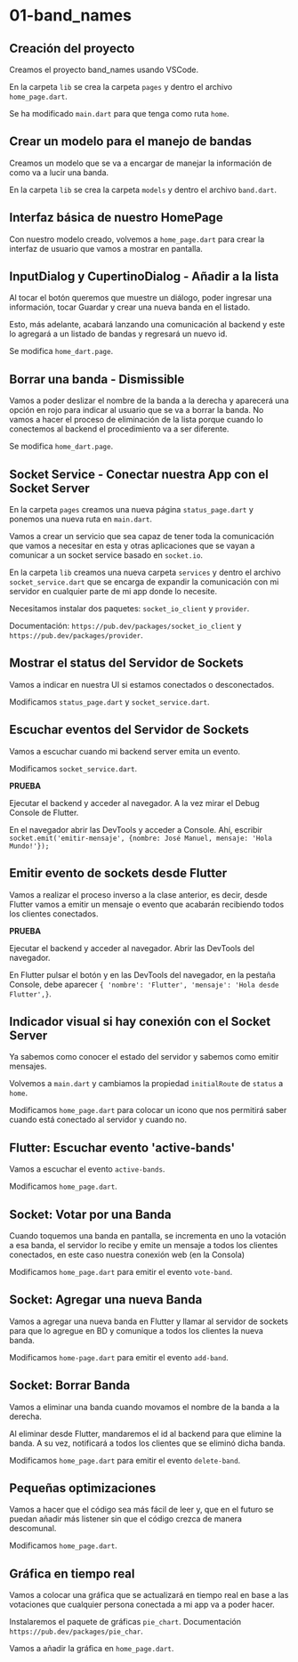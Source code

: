 # 01-band_names

## Creación del proyecto

Creamos el proyecto band_names usando VSCode.

En la carpeta `lib` se crea la carpeta `pages` y dentro el archivo `home_page.dart`.

Se ha modificado `main.dart` para que tenga como ruta `home`.

## Crear un modelo para el manejo de bandas

Creamos un modelo que se va a encargar de manejar la información de como va a lucir una banda.

En la carpeta `lib` se crea la carpeta `models` y dentro el archivo `band.dart`.

## Interfaz básica de nuestro HomePage

Con nuestro modelo creado, volvemos a `home_page.dart` para crear la interfaz de usuario que vamos a mostrar en pantalla.

## InputDialog y CupertinoDialog - Añadir a la lista

Al tocar el botón queremos que muestre un diálogo, poder ingresar una información, tocar Guardar y crear una nueva banda en el listado. 

Esto, más adelante, acabará lanzando una comunicación al backend y este lo agregará a un listado de bandas y regresará un nuevo id.

Se modifica `home_dart.page`.

## Borrar una banda - Dismissible

Vamos a poder deslizar el nombre de la banda a la derecha y aparecerá una opción en rojo para indicar al usuario que se va a borrar la banda. No vamos a hacer el proceso de eliminación de la lista porque cuando lo conectemos al backend el procedimiento va a ser diferente.

Se modifica `home_dart.page`.

## Socket Service - Conectar nuestra App con el Socket Server

En la carpeta `pages` creamos una nueva página `status_page.dart` y ponemos una nueva ruta en `main.dart`.

Vamos a crear un servicio que sea capaz de tener toda la comunicación que vamos a necesitar en esta y otras aplicaciones que se vayan a comunicar a un socket service basado en `socket.io`.

En la carpeta `lib` creamos una nueva carpeta `services` y dentro el archivo `socket_service.dart` que se encarga de expandir la comunicación con mi servidor en cualquier parte de mi app donde lo necesite.

Necesitamos instalar dos paquetes: `socket_io_client` y `provider`.

Documentación: `https://pub.dev/packages/socket_io_client` y `https://pub.dev/packages/provider`.

## Mostrar el status del Servidor de Sockets

Vamos a indicar en nuestra UI si estamos conectados o desconectados.

Modificamos `status_page.dart` y `socket_service.dart`.

## Escuchar eventos del Servidor de Sockets

Vamos a escuchar cuando mi backend server emita un evento.

Modificamos `socket_service.dart`.

**PRUEBA**

Ejecutar el backend y acceder al navegador. A la vez mirar el Debug Console de Flutter.

En el navegador abrir las DevTools y acceder a Console. Ahí, escribir `socket.emit('emitir-mensaje', {nombre: José Manuel, mensaje: 'Hola Mundo!'});`

## Emitir evento de sockets desde Flutter

Vamos a realizar el proceso inverso a la clase anterior, es decir, desde Flutter vamos a emitir un mensaje o evento que acabarán recibiendo todos los clientes conectados.

**PRUEBA**

Ejecutar el backend y acceder al navegador. Abrir las DevTools del navegador.

En Flutter pulsar el botón y en las DevTools del navegador, en la pestaña Console, debe aparecer `{ 'nombre': 'Flutter', 'mensaje': 'Hola desde Flutter',}`.

## Indicador visual si hay conexión con el Socket Server

Ya sabemos como conocer el estado del servidor y sabemos como emitir mensajes.

Volvemos a `main.dart` y cambiamos la propiedad `initialRoute` de `status` a `home`.

Modificamos `home_page.dart` para colocar un icono que nos permitirá saber cuando está conectado al servidor y cuando no.

## Flutter: Escuchar evento 'active-bands'

Vamos a escuchar el evento `active-bands`.

Modificamos `home_page.dart`.

## Socket: Votar por una Banda

Cuando toquemos una banda en pantalla, se incrementa en uno la votación a esa banda, el servidor lo recibe y emite un mensaje a todos los clientes conectados, en este caso nuestra conexión web (en la Consola)

Modificamos `home_page.dart` para emitir el evento `vote-band`.

## Socket: Agregar una nueva Banda

Vamos a agregar una nueva banda en Flutter y llamar al servidor de sockets para que lo agregue en BD y comunique a todos los clientes la nueva banda.

Modificamos `home-page.dart` para emitir el evento `add-band`.

## Socket: Borrar Banda

Vamos a eliminar una banda cuando movamos el nombre de la banda a la derecha.

Al eliminar desde Flutter, mandaremos el id al backend para que elimine la banda. A su vez, notificará a todos los clientes que se eliminó dicha banda.

Modificamos `home_page.dart` para emitir el evento `delete-band`.

## Pequeñas optimizaciones

Vamos a hacer que el código sea más fácil de leer y, que en el futuro se puedan añadir más listener sin que el código crezca de manera descomunal.

Modificamos `home_page.dart`.

## Gráfica en tiempo real

Vamos a colocar una gráfica que se actualizará en tiempo real en base a las votaciones que cualquier persona conectada a mi app va a poder hacer.

Instalaremos el paquete de gráficas `pie_chart`. Documentación `https://pub.dev/packages/pie_char`.

Vamos a añadir la gráfica en `home_page.dart`.